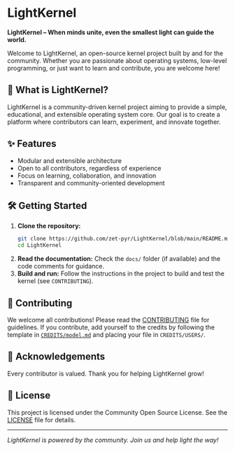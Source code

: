# LightKernel

**LightKernel – When minds unite, even the smallest light can guide the world.**

Welcome to LightKernel, an open-source kernel project built by and for the community. Whether you are passionate about operating systems, low-level programming, or just want to learn and contribute, you are welcome here!

## 🚀 What is LightKernel?
LightKernel is a community-driven kernel project aiming to provide a simple, educational, and extensible operating system core. Our goal is to create a platform where contributors can learn, experiment, and innovate together.

## ✨ Features
- Modular and extensible architecture
- Open to all contributors, regardless of experience
- Focus on learning, collaboration, and innovation
- Transparent and community-oriented development

## 🛠️ Getting Started
1. **Clone the repository:**
   ```bash
   git clone https://github.com/zet-pyr/LightKernel/blob/main/README.md.git
   cd LightKernel
   ```
2. **Read the documentation:**
   Check the `docs/` folder (if available) and the code comments for guidance.
3. **Build and run:**
   Follow the instructions in the project to build and test the kernel (see `CONTRIBUTING`).

## 🤝 Contributing
We welcome all contributions! Please read the [CONTRIBUTING](CONTRIBUTING) file for guidelines. If you contribute, add yourself to the credits by following the template in [`CREDITS/model.md`](CREDITS/model.md) and placing your file in `CREDITS/USERS/`.

## 🙏 Acknowledgements
Every contributor is valued. Thank you for helping LightKernel grow!

## 📜 License
This project is licensed under the Community Open Source License. See the [LICENSE](LICENSE) file for details.

---

*LightKernel is powered by the community. Join us and help light the way!*
